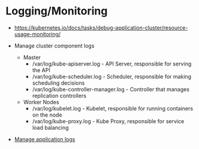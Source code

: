 # Logging/Monitoring

* https://kubernetes.io/docs/tasks/debug-application-cluster/resource-usage-monitoring/
* Manage cluster component logs
  * Master
    * /var/log/kube-apiserver.log - API Server, responsible for serving the API
    * /var/log/kube-scheduler.log - Scheduler, responsible for making scheduling decisions
    * /var/log/kube-controller-manager.log - Controller that manages replication controllers
  * Worker Nodes
    * /var/log/kubelet.log - Kubelet, responsible for running containers on the node
    * /var/log/kube-proxy.log - Kube Proxy, responsible for service load balancing

* [Manage application logs](https://kubernetes.io/docs/user-guide/kubectl/v1.6/#logs)
